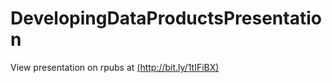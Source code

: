 DevelopingDataProductsPresentation
==================================

View presentation on rpubs at [(http://bit.ly/1tIFiBX)](http://bit.ly/1tIFiBX)


